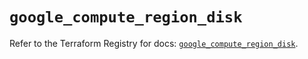 # `google_compute_region_disk`

Refer to the Terraform Registry for docs: [`google_compute_region_disk`](https://registry.terraform.io/providers/hashicorp/google/5.25.0/docs/resources/compute_region_disk).
